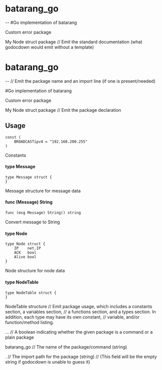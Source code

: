 # batarang_go
--
#Go implementation of batarang


Custom error package

My Node struct package
// Emit the standard documentation (what godocdown would emit without a template)

# batarang_go
--
// Emit the package name and an import line (if one is present/needed)

#Go implementation of batarang


Custom error package

My Node struct package
// Emit the package declaration

## Usage

    const (
    	BROADCASTipv4 = "192.168.200.255"
    )

Constants

#### type Message

    type Message struct {
    }


Message structure for message data

#### func (Message) String

    func (msg Message) String() string

Convert message to String

#### type Node

    type Node struct {
    	IP    net.IP
    	ACK   bool
    	Alive bool
    }


Node structure for node data

#### type NodeTable

    type NodeTable struct {
    }


NodeTable structure
// Emit package usage, which includes a constants section, a variables section,
// a functions section, and a types section. In addition, each type may have its own constant,
// variable, and/or function/method listing.

 ... 
// A boolean indicating whether the given package is a command or a plain package

batarang_go
// The name of the package/command (string)

.
// The import path for the package (string)
// (This field will be the empty string if godocdown is unable to guess it)
